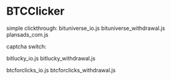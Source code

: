 ﻿# BTCClicker
simple clickthrough:
bituniverse_io.js
bituniverse_withdrawal.js
plansads_com.js


captcha switch:

bitlucky_io.js
bitlucky_withdrawal.js

btcforclicks_io.js
btcforclicks_withdrawal.js
